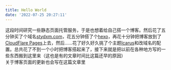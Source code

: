 ```yaml
---
title: Hello World
date: '2022-07-25 20:27:11'
---
```


这段时间研究一些静态页面托管服务，于是也想着给自己搭一个博客。然后花了五分钟买了个域名[stydxm.com](stydxm.com)，花五分钟搭了个[hexo](https://hexo.io)，再花十分钟把博客放到了[CloudFlare Pages](https://pages.dev)上去，然后……花了好久好久挑了个主题[Icarus](https://github.com/ppoffice/hexo-theme-icarus)和改域名的配置。总共花了不到一个小时把博客搭起来了，接下来就是把以前在各种地方写的一些东西搬到这里来（这也是有的文章时间比这篇还早的原因）  
关于博客页面的更新也会写在这篇文章里